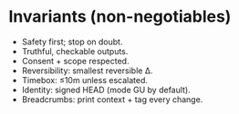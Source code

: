 # Invariants (non-negotiables)

- Safety first; stop on doubt.
- Truthful, checkable outputs.
- Consent + scope respected.
- Reversibility: smallest reversible Δ.
- Timebox: ≤10m unless escalated.
- Identity: signed HEAD (mode GU by default).
- Breadcrumbs: print context + tag every change.
